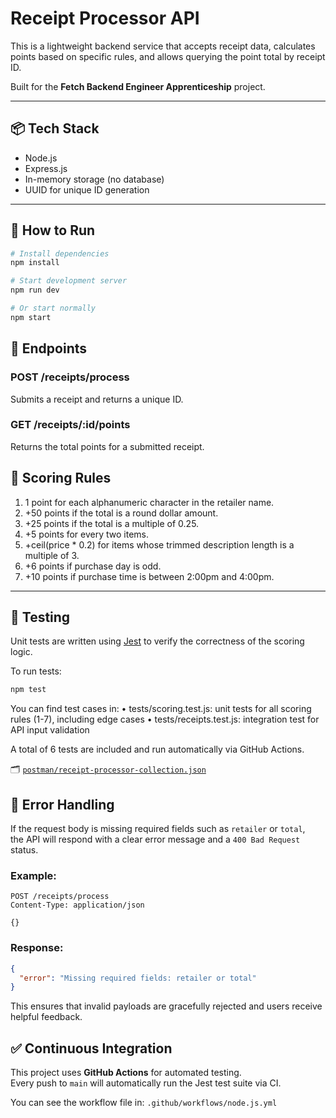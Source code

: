 # Receipt Processor API

This is a lightweight backend service that accepts receipt data, calculates points based on specific rules, and allows querying the point total by receipt ID.

Built for the **Fetch Backend Engineer Apprenticeship** project.

---

## 📦 Tech Stack

- Node.js
- Express.js
- In-memory storage (no database)
- UUID for unique ID generation

---

## 🚀 How to Run

```bash
# Install dependencies
npm install

# Start development server
npm run dev

# Or start normally
npm start
```

## 🔄 Endpoints

### POST /receipts/process

Submits a receipt and returns a unique ID.

### GET /receipts/:id/points

Returns the total points for a submitted receipt.

## 🧮 Scoring Rules

1. 1 point for each alphanumeric character in the retailer name.
2. +50 points if the total is a round dollar amount.
3. +25 points if the total is a multiple of 0.25.
4. +5 points for every two items.
5. +ceil(price * 0.2) for items whose trimmed description length is a multiple of 3.
6. +6 points if purchase day is odd.
7. +10 points if purchase time is between 2:00pm and 4:00pm.

---

## 🧪 Testing

Unit tests are written using [Jest](https://jestjs.io/) to verify the correctness of the scoring logic.

To run tests:

```bash
npm test
```
You can find test cases in:
	•	tests/scoring.test.js: unit tests for all scoring rules (1-7), including edge cases
	•	tests/receipts.test.js: integration test for API input validation

A total of 6 tests are included and run automatically via GitHub Actions.

🗂 [`postman/receipt-processor-collection.json`](postman/receipt-processor-collection.json)


## 🔐 Error Handling

If the request body is missing required fields such as `retailer` or `total`,  
the API will respond with a clear error message and a `400 Bad Request` status.

### Example:

```http
POST /receipts/process
Content-Type: application/json

{}
```
### Response:

```json
{
  "error": "Missing required fields: retailer or total"
}
```

This ensures that invalid payloads are gracefully rejected and users receive helpful feedback.

## ✅ Continuous Integration

This project uses **GitHub Actions** for automated testing.  
Every push to `main` will automatically run the Jest test suite via CI.

You can see the workflow file in:
`.github/workflows/node.js.yml`